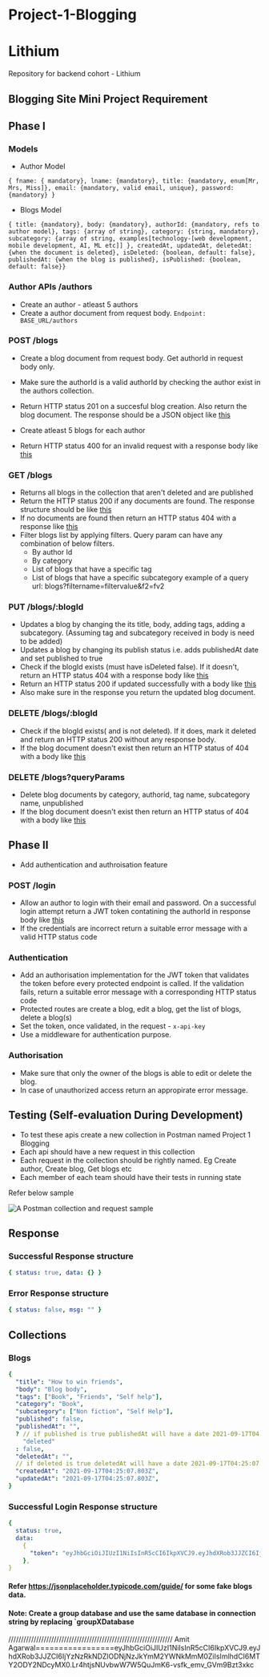 # Project-1-Blogging

# Lithium

Repository for backend cohort - Lithium

## Blogging Site Mini Project Requirement

## Phase I

### Models

- Author Model

```
{ fname: { mandatory}, lname: {mandatory}, title: {mandatory, enum[Mr, Mrs, Miss]}, email: {mandatory, valid email, unique}, password: {mandatory} }
```

- Blogs Model

```
{ title: {mandatory}, body: {mandatory}, authorId: {mandatory, refs to author model}, tags: {array of string}, category: {string, mandatory}, subcategory: {array of string, examples[technology-[web development, mobile development, AI, ML etc]] }, createdAt, updatedAt, deletedAt: {when the document is deleted}, isDeleted: {boolean, default: false}, publishedAt: {when the blog is published}, isPublished: {boolean, default: false}}
```

### Author APIs /authors

- Create an author - atleast 5 authors
- Create a author document from request body.
  `Endpoint: BASE_URL/authors`

### POST /blogs

- Create a blog document from request body. Get authorId in request body only.
- Make sure the authorId is a valid authorId by checking the author exist in the authors collection.
- Return HTTP status 201 on a succesful blog creation. Also return the blog document. The response should be a JSON object like [this][def]
- Create atleast 5 blogs for each author

- Return HTTP status 400 for an invalid request with a response body like [this](#error-response-structure)

### GET /blogs

- Returns all blogs in the collection that aren't deleted and are published
- Return the HTTP status 200 if any documents are found. The response structure should be like [this][def]
- If no documents are found then return an HTTP status 404 with a response like [this](#error-response-structure)
- Filter blogs list by applying filters. Query param can have any combination of below filters.
  - By author Id
  - By category
  - List of blogs that have a specific tag
  - List of blogs that have a specific subcategory
    example of a query url: blogs?filtername=filtervalue&f2=fv2

### PUT /blogs/:blogId

- Updates a blog by changing the its title, body, adding tags, adding a subcategory. (Assuming tag and subcategory received in body is need to be added)
- Updates a blog by changing its publish status i.e. adds publishedAt date and set published to true
- Check if the blogId exists (must have isDeleted false). If it doesn't, return an HTTP status 404 with a response body like [this](#error-response-structure)
- Return an HTTP status 200 if updated successfully with a body like [this][def]
- Also make sure in the response you return the updated blog document.

### DELETE /blogs/:blogId

- Check if the blogId exists( and is not deleted). If it does, mark it deleted and return an HTTP status 200 without any response body.
- If the blog document doesn't exist then return an HTTP status of 404 with a body like [this](#error-response-structure)

### DELETE /blogs?queryParams

- Delete blog documents by category, authorid, tag name, subcategory name, unpublished
- If the blog document doesn't exist then return an HTTP status of 404 with a body like [this](#error-response-structure)

## Phase II

- Add authentication and authroisation feature

### POST /login

- Allow an author to login with their email and password. On a successful login attempt return a JWT token contatining the authorId in response body like [this](#Successful-login-Response-structure)
- If the credentials are incorrect return a suitable error message with a valid HTTP status code

### Authentication

- Add an authorisation implementation for the JWT token that validates the token before every protected endpoint is called. If the validation fails, return a suitable error message with a corresponding HTTP status code
- Protected routes are create a blog, edit a blog, get the list of blogs, delete a blog(s)
- Set the token, once validated, in the request - `x-api-key`
- Use a middleware for authentication purpose.

### Authorisation

- Make sure that only the owner of the blogs is able to edit or delete the blog.
- In case of unauthorized access return an appropirate error message.

## Testing (Self-evaluation During Development)

- To test these apis create a new collection in Postman named Project 1 Blogging
- Each api should have a new request in this collection
- Each request in the collection should be rightly named. Eg Create author, Create blog, Get blogs etc
- Each member of each team should have their tests in running state

Refer below sample

![A Postman collection and request sample](assets/Postman-collection-sample.png)

## Response

### Successful Response structure

```yaml
{ status: true, data: {} }
```

### Error Response structure

```yaml
{ status: false, msg: "" }
```

## Collections

### Blogs

```yaml
{
  "title": "How to win friends",
  "body": "Blog body",
  "tags": ["Book", "Friends", "Self help"],
  "category": "Book",
  "subcategory": ["Non fiction", "Self Help"],
  "published": false,
  "publishedAt": "",
  ? // if published is true publishedAt will have a date 2021-09-17T04:25:07.803Z
    "deleted"
  : false,
  "deletedAt": "",
  // if deleted is true deletedAt will have a date 2021-09-17T04:25:07.803Z,
  "createdAt": "2021-09-17T04:25:07.803Z",
  "updatedAt": "2021-09-17T04:25:07.803Z",
}
```

### Successful Login Response structure

```yaml
{
  status: true,
  data:
    {
      "token": "eyJhbGciOiJIUzI1NiIsInR5cCI6IkpXVCJ9.eyJhdXRob3JJZCI6IjYyZmUzYmUzMzY2ZmFkNDZjY2Q1MzI3ZiIsImlhdCI6MTY2MDgzMDA4MywiZXhwIjoxNjYwODY2MDgzfQ.mSo-TLyRlGhMNcy4ftEvvIlCHlyEqpaFZc-iBth4lfg",
    },
}
```

#### Refer https://jsonplaceholder.typicode.com/guide/ for some fake blogs data.

#### Note: Create a group database and use the same database in connection string by replacing `groupXDatabase

[def]: #successful-response-structure

/////////////////////////////////////////////////////////////////
Amit Agarwal=================eyJhbGciOiJIUzI1NiIsInR5cCI6IkpXVCJ9.eyJhdXRob3JJZCI6IjYzNzRkNDZlODNjNzJkYmM2YWNkMmM0ZiIsImlhdCI6MTY2ODY2NDcyMX0.Lr4htjsNUvbwW7W5QuJmK6-vsfk_emv_GVm9Bzt3xkc
